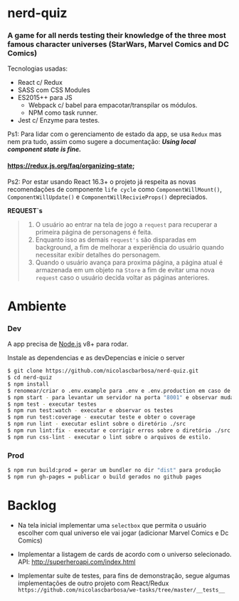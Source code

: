 # nerd-quiz

### A game for all nerds testing their knowledge of the three most famous character universes (StarWars, Marvel Comics and DC Comics)

Tecnologias usadas:

* React c/ Redux
* SASS com CSS Modules
* ES2015++ para JS
  * Webpack c/ babel para empacotar/transpilar os módulos.
  * NPM como task runner.
* Jest c/ Enzyme para testes.

Ps1: Para lidar com o gerenciamento de estado da app, se usa `Redux` mas nem pra tudo, assim como sugere a documentação: ***Using local component state is fine.*** 
#### https://redux.js.org/faq/organizing-state;

Ps2: Por estar usando React 16.3+ o projeto já respeita as novas recomendações de componente `life cycle` como `ComponentWillMount()`, `ComponentWillUpdate()` e `ComponentWillRecivieProps()` depreciados.

**REQUEST`s**
> 1. O usuário ao entrar na tela de jogo a ``request`` para recuperar a primeira página de personagens é feita. 
> 2. Enquanto isso as demais `request's` são disparadas em background, a fim de melhorar a experiência do usuário quando necessitar exibir detalhes do personagem.
> 3. Quando o usuário avança para proxima página, a página atual é armazenada em um objeto na `Store` a fim de evitar uma nova `request` caso o usuário decida voltar as páginas anteriores.

# Ambiente

### Dev

A app precisa de [Node.js](https://nodejs.org/) v8+ para rodar.

Instale as dependencias e as devDepencias e inicie o server

```sh
$ git clone https://github.com/nicolascbarbosa/nerd-quiz.git
$ cd nerd-quiz
$ npm install
$ renomear/criar o .env.example para .env e .env.production em caso de produção
$ npm start - para levantar um servidor na porta "8001" e observar mudanças
$ npm test - executar testes
$ npm run test:watch - executar e observar os testes
$ npm run test:coverage - executar teste e obter o coverage
$ npm run lint - executar eslint sobre o diretório ./src
$ npm run lint:fix - executar e corrigir erros sobre o diretório ./src
$ npm run css-lint - executar o lint sobre o arquivos de estilo.
```

### Prod

```sh
$ npm run build:prod = gerar um bundler no dir "dist" para produção
$ npm run gh-pages = publicar o build gerados no github pages
```

# Backlog

* Na tela inicial implementar uma `selectbox` que permita o usuário escolher com qual universo ele vai jogar (adicionar Marvel Comics e Dc Comics)

* Implementar a listagem de cards de acordo com o universo selecionado. API: http://superheroapi.com/index.html

* Implementar suíte de testes, para fins de demonstração, segue algumas implementações de outro projeto com React/Redux `https://github.com/nicolascbarbosa/we-tasks/tree/master/__tests__`
